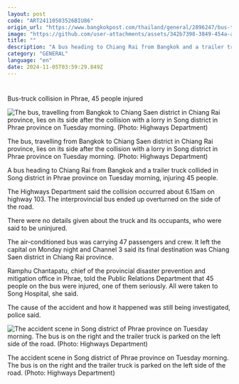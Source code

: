 ```yaml
---
layout: post
code: "ART24110503526BIU86"
origin_url: "https://www.bangkokpost.com/thailand/general/2896247/bus-truck-collision-in-phrae-45-people-injured"
image: "https://github.com/user-attachments/assets/342b7398-3849-454a-ae57-6f8fb50fff70"
title: ""
description: "A bus heading to Chiang Rai from Bangkok and a trailer truck collided in Song district in Phrae province on Tuesday morning, injuring 45 people."
category: "GENERAL"
language: "en"
date: 2024-11-05T03:59:29.849Z
---
```


# 

Bus-truck collision in Phrae, 45 people injured

![The bus, travelling from Bangkok to Chiang Saen district in Chiang Rai province, lies on its side after the collision with a lorry in Song district in Phrae province on Tuesday morning. (Photo: Highways Department)](https://github.com/user-attachments/assets/290db872-ae2e-4148-8460-1d88dbd66cc5)

The bus, travelling from Bangkok to Chiang Saen district in Chiang Rai province, lies on its side after the collision with a lorry in Song district in Phrae province on Tuesday morning. (Photo: Highways Department)

A bus heading to Chiang Rai from Bangkok and a trailer truck collided in Song district in Phrae province on Tuesday morning, injuring 45 people.

The Highways Department said the collision occurred about 6.15am on highway 103. The interprovincial bus ended up overturned on the side of the road.

There were no details given about the truck and its occupants, who were said to be uninjured.

The air-conditioned bus was carrying 47 passengers and crew. It left the capital on Monday night and Channel 3 said its final destination was Chiang Saen district in Chiang Rai province.

Ramphu Chantapatu, chief of the provincial disaster prevention and mitigation office in Phrae, told the Public Relations Department that 45 people on the bus were injured, one of them seriously. All were taken to Song Hospital, she said.

The cause of the accident and how it happened was still being investigated, police said. 

![The accident scene in Song district of  Phrae province on Tuesday morning. The bus is on the right and the trailer truck is parked on the left side of the road.  (Photo: Highways Department)](https://github.com/user-attachments/assets/f343816b-37fa-46da-95d2-2b4652bfccef)

The accident scene in Song district of Phrae province on Tuesday morning. The bus is on the right and the trailer truck is parked on the left side of the road. (Photo: Highways Department)